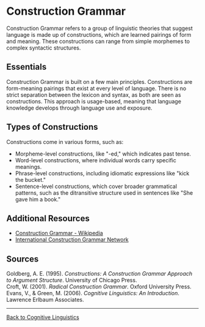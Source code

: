 # Construction Grammar

Construction Grammar refers to a group of linguistic theories that suggest language is made up of constructions, which are learned pairings of form and meaning. These constructions can range from simple morphemes to complex syntactic structures.

## Essentials

Construction Grammar is built on a few main principles. Constructions are form-meaning pairings that exist at every level of language. There is no strict separation between the lexicon and syntax, as both are seen as constructions. This approach is usage-based, meaning that language knowledge develops through language use and exposure.

## Types of Constructions

Constructions come in various forms, such as:

- Morpheme-level constructions, like "-ed," which indicates past tense.
- Word-level constructions, where individual words carry specific meanings.
- Phrase-level constructions, including idiomatic expressions like "kick the bucket."
- Sentence-level constructions, which cover broader grammatical patterns, such as the ditransitive structure used in sentences like "She gave him a book."

## Additional Resources

- [Construction Grammar - Wikipedia](https://en.wikipedia.org/wiki/Construction_grammar)
- [International Construction Grammar Network](https://constructiongrammar.org/)

## Sources

Goldberg, A. E. (1995). *Constructions: A Construction Grammar Approach to Argument Structure*. University of Chicago Press.  
Croft, W. (2001). *Radical Construction Grammar*. Oxford University Press.  
Evans, V., & Green, M. (2006). *Cognitive Linguistics: An Introduction*. Lawrence Erlbaum Associates.

---

[Back to Cognitive Linguistics](../README.md)
